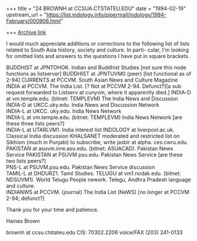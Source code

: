 +++
title = "24 BROWNH at CCSUA.CTSTATEU.EDU"
date = "1994-02-19"
upstream_url = "https://list.indology.info/pipermail/indology/1994-February/000906.html"

+++
[Archive link](https://list.indology.info/pipermail/indology/1994-February/000906.html)

I would much appreciate additions or corrections to the following list
of lists related to South Asia history, society and culture.  In parti-
cular, I'm looking for omitted lists and answers to the questions I have
put in square brackets.

BUDDHIST at JPNTOHOK.		 	Indian and Buddhist Studies  [not 
		sure this node functions as listserver]
                 BUDDHIST at JPNTUVM0      (peer)    [list functional as of 2-94]
CURRENTS at PCCVM.			South Asian News and Culture 
		Magazine
INDIA at PCCVM.				The India List.  [? Not at PCCVM 2-94. 
		Defunct?][a sub	request forwarded to Listserv at cunyvm, 
		where it apparently died.]
INDIA-D at vm.temple.edu.		(bitnet: TEMPLEVM)  The India
		News and Discussion 
INDIA-D at UKCC.uky.edu.			India News and Discussion Network		
INDIA-L at UKCC.	uky.edu.		India News Network				
INDIA-L at vm.temple.edu.		(bitnet:  TEMPLEVM)  India News 
		Network [are these three lists peers?]		
INDIA-L at UTARLVM1.			India interest list
INDOLOGY at liverpool.ac.uk.		Classical India discussion
KHALSANET				moderated and restricted list on 
		Sikhism (much in Punjabi) to subscribe, write jasbir at alpha.
		ces.cwru.edu.
PAKISTAN at asuvm.inre.asu.edu.		(bitnet: ASUACAD).  Pakistan News 
		Service 
PAKISTAN at PSUVM.psu.edu.		Pakistan News Service	[are these 
		two lists peers?]		
PNS-L at PSUVM.psu.edu.			Pakistan News Service discussion	
TAMIL-L at DHDURZ1.			Tamil Studies.
TELUGU at vm1.nodak.edu.                              (bitnet: NDSUVM1). World Telugu 
		People nework.	Telegu, Andhra Pradesh language and 
		culture.	  
INDIANWS at PCCVM.			(journal) The India List (NeWS) [no 
		longer at PCCVM 2-94; defunct?]


Thank you for your time and patience.

Haines Brown

   brownh at ccsu.ctstateu.edu
   CIS: 70302.2206
   voice/FAX (203) 241-0133





